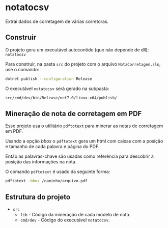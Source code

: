 # notatocsv
Extrai dados de corretagem de várias corretoras.

## Construir
O projeto gera um executável autocontido (que não depende de dll): ```notatocsv```

Para construir, na pasta ```src``` do projeto com o arquivo ```NotaCorretagem.sln```, use o comando:
```bash
dotnet publish --configuration Release
```

O executável ```notatocsv``` será gerado na subpasta:
```bash
src/cmd/dev/bin/Release/net7.0/linux-x64/publish/
```

## Mineração de nota de corretagem em PDF
Esse projeto usa o utilitário ```pdftotext``` para minerar as notas de corretagem em PDF.

Usando a opção *bbox* o ```pdftotext``` gera um html com caixas com a posição e tamanho de cada palavra e página do PDF.

Então as palavras-chave são usadas como referência para descobrir a posição das informações na nota.

O comando ```pdftotext``` é usado da seguinte forma:
```bash
pdftotext -bbox /caminho/arquivo.pdf
```

## Estrutura do projeto
- ```src```
    - ```lib``` - Código da mineração de cada modelo de nota.
    - ```cmd/dev``` - Código do executável ```notatocsv```.
